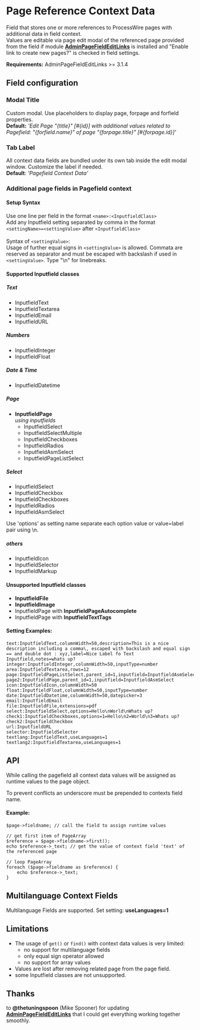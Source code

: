 Page Reference Context Data
===========================

Field that stores one or more references to ProcessWire pages with additional data in field context.  
Values are editable via page edit modal of the referenced page provided from the field if module [**AdminPageFieldEditLinks**](https://processwire.com/modules/admin-page-field-edit-links/) is installed and "Enable link to create new pages?" is checked in field settings.

**Requirements:** AdminPageFieldEditLinks >= 3.1.4  

## Field configuration

### Modal Title
Custom modal. Use placeholders to display page, forpage and forfield properties.  
**Default:** *'Edit Page "{title}" [#{id}] with additional values related to Pagefield: "{forfield.name}" of page "{forpage.title}" [#{forpage.id}]'*

### Tab Label
All context data fields are bundled under its own tab inside the edit modal window. Customize the label if needed.  
**Default**: *'Pagefield Context Data'*


### Additional page fields in Pagefield context
#### Setup Syntax
Use one line per field in the format `<name>:<InputfieldClass>`  
Add any Inputfield setting separated by comma in the format `<settingName>=<settingValue>` after `<InputfieldClass>`  
\
Syntax of `<settingValue>`:  
Usage of further equal signs in `<settingValue>` is allowed. Commata are reserved as separator and must be escaped with backslash if used in `<settingValue>`. Type "\n" for linebreaks.

#### Supported Inputfield classes

##### Text
+ InputfieldText
+ InputfieldTextarea
+ InputfieldEmail
+ InputfieldURL

##### Numbers
+ InputfieldInteger
+ InputfieldFloat

##### Date & Time
+ InputfieldDatetime

##### Page
+ **InputfieldPage**  
*using inputfields*
	+ 	InputfieldSelect
	+ InputfieldSelectMultiple
	+ InputfieldCheckboxes
	+ InputfieldRadios
	+ InputfieldAsmSelect
	+ InputfieldPageListSelect

##### Select
+ InputfieldSelect
+ InputfieldCheckbox
+ InputfieldCheckboxes
+ InputfieldRadios
+ InputfieldAsmSelect

Use 'options' as setting name separate each option value or value=label pair using \n.

##### others
+ InputfieldIcon
+ InputfieldSelector
+ InputfieldMarkup

#### Unsupported Inputfield classes
+ **InputfieldFile**
+ **InputfieldImage**
+ InputfieldPage with **InputfieldPageAutocomplete**
+ InputfieldPage with **InputfieldTextTags**

#### Setting Examples:

```
text:InputfieldText,columnWidth=50,description=This is a nice description including a comma\, escaped with backslash and equal sign == and double dot : xyz,label=Nice Label fo Text Inputfield,notes=whats up?
integer:InputfieldInteger,columnWidth=50,inputType=number
area:InputfieldTextarea,rows=12
page:InputfieldPageListSelect,parent_id=1,inputfield=InputfieldAsmSelect
page2:InputfieldPage,parent_id=1,inputfield=InputfieldAsmSelect
icon:InputfieldIcon,columnWidth=50
float:InputfieldFloat,columnWidth=50,inputType=number
date:InputfieldDatetime,columnWidth=50,datepicker=3
email:InputfieldEmail
file:InputfieldFile,extensions=pdf
select:InputfieldSelect,options=Hello\nWorld\nWhats up?
check1:InputfieldCheckboxes,options=1=Hello\n2=World\n3=Whats up?
check2:InputfieldCheckbox
url:InputfieldURL
selector:InputfieldSelector
textlang:InputfieldText,useLanguages=1
textlang2:InputfieldTextarea,useLanguages=1
```

## API
While calling the pagefield all context data values will be assigned as runtime values to the page object.

To prevent conflicts an underscore must be prepended to contexts field name.  

#### Example:

```
$page->fieldname; // call the field to assign runtime values

// get first item of PageArray
$reference = $page->fieldname->first();
echo $reference->_text; // get the value of context field 'text' of the referenced page

// loop PageArray
foreach ($page->fieldname as $reference) {
	echo $reference->_text;
}
```

## Multilanguage Context Fields
Multilanguage Fields are supported. Set setting: **useLanguages=1**  

## Limitations
+ The usage of  `get()` or `find()` with context data values is very limited:
	+ no support for multilanguage fields
	+ only equal sign operator allowed
	+ no support for array values
+ Values are lost after removing related page from the page field.
+ some Inputfield classes are not unsupported.

## Thanks
to **@thetuningspoon** (Mike Spooner)
for updating [**AdminPageFieldEditLinks**](https://processwire.com/modules/admin-page-field-edit-links/) that I could get everything working together smoothly.






